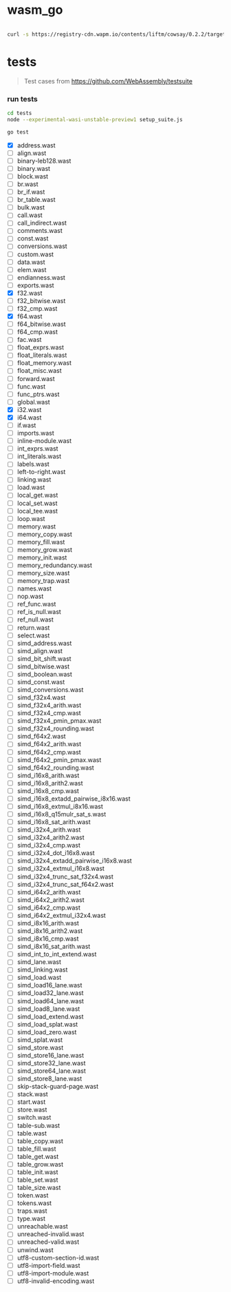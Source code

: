 # wasm_go

```sh

curl -s https://registry-cdn.wapm.io/contents/liftm/cowsay/0.2.2/target/wasm32-wasi/release/cowsay.wasm | wasmgo

```

# tests
> Test cases from https://github.com/WebAssembly/testsuite
### run tests
```sh
cd tests
node --experimental-wasi-unstable-preview1 setup_suite.js

go test
```

- [X] address.wast
- [ ] align.wast
- [ ] binary-leb128.wast
- [ ] binary.wast
- [ ] block.wast
- [ ] br.wast
- [ ] br_if.wast
- [ ] br_table.wast
- [ ] bulk.wast
- [ ] call.wast
- [ ] call_indirect.wast
- [ ] comments.wast
- [ ] const.wast
- [ ] conversions.wast
- [ ] custom.wast
- [ ] data.wast
- [ ] elem.wast
- [ ] endianness.wast
- [ ] exports.wast
- [X] f32.wast
- [ ] f32_bitwise.wast
- [ ] f32_cmp.wast
- [X] f64.wast
- [ ] f64_bitwise.wast
- [ ] f64_cmp.wast
- [ ] fac.wast
- [ ] float_exprs.wast
- [ ] float_literals.wast
- [ ] float_memory.wast
- [ ] float_misc.wast
- [ ] forward.wast
- [ ] func.wast
- [ ] func_ptrs.wast
- [ ] global.wast
- [X] i32.wast
- [X] i64.wast
- [ ] if.wast
- [ ] imports.wast
- [ ] inline-module.wast
- [ ] int_exprs.wast
- [ ] int_literals.wast
- [ ] labels.wast
- [ ] left-to-right.wast
- [ ] linking.wast
- [ ] load.wast
- [ ] local_get.wast
- [ ] local_set.wast
- [ ] local_tee.wast
- [ ] loop.wast
- [ ] memory.wast
- [ ] memory_copy.wast
- [ ] memory_fill.wast
- [ ] memory_grow.wast
- [ ] memory_init.wast
- [ ] memory_redundancy.wast
- [ ] memory_size.wast
- [ ] memory_trap.wast
- [ ] names.wast
- [ ] nop.wast
- [ ] ref_func.wast
- [ ] ref_is_null.wast
- [ ] ref_null.wast
- [ ] return.wast
- [ ] select.wast
- [ ] simd_address.wast
- [ ] simd_align.wast
- [ ] simd_bit_shift.wast
- [ ] simd_bitwise.wast
- [ ] simd_boolean.wast
- [ ] simd_const.wast
- [ ] simd_conversions.wast
- [ ] simd_f32x4.wast
- [ ] simd_f32x4_arith.wast
- [ ] simd_f32x4_cmp.wast
- [ ] simd_f32x4_pmin_pmax.wast
- [ ] simd_f32x4_rounding.wast
- [ ] simd_f64x2.wast
- [ ] simd_f64x2_arith.wast
- [ ] simd_f64x2_cmp.wast
- [ ] simd_f64x2_pmin_pmax.wast
- [ ] simd_f64x2_rounding.wast
- [ ] simd_i16x8_arith.wast
- [ ] simd_i16x8_arith2.wast
- [ ] simd_i16x8_cmp.wast
- [ ] simd_i16x8_extadd_pairwise_i8x16.wast
- [ ] simd_i16x8_extmul_i8x16.wast
- [ ] simd_i16x8_q15mulr_sat_s.wast
- [ ] simd_i16x8_sat_arith.wast
- [ ] simd_i32x4_arith.wast
- [ ] simd_i32x4_arith2.wast
- [ ] simd_i32x4_cmp.wast
- [ ] simd_i32x4_dot_i16x8.wast
- [ ] simd_i32x4_extadd_pairwise_i16x8.wast
- [ ] simd_i32x4_extmul_i16x8.wast
- [ ] simd_i32x4_trunc_sat_f32x4.wast
- [ ] simd_i32x4_trunc_sat_f64x2.wast
- [ ] simd_i64x2_arith.wast
- [ ] simd_i64x2_arith2.wast
- [ ] simd_i64x2_cmp.wast
- [ ] simd_i64x2_extmul_i32x4.wast
- [ ] simd_i8x16_arith.wast
- [ ] simd_i8x16_arith2.wast
- [ ] simd_i8x16_cmp.wast
- [ ] simd_i8x16_sat_arith.wast
- [ ] simd_int_to_int_extend.wast
- [ ] simd_lane.wast
- [ ] simd_linking.wast
- [ ] simd_load.wast
- [ ] simd_load16_lane.wast
- [ ] simd_load32_lane.wast
- [ ] simd_load64_lane.wast
- [ ] simd_load8_lane.wast
- [ ] simd_load_extend.wast
- [ ] simd_load_splat.wast
- [ ] simd_load_zero.wast
- [ ] simd_splat.wast
- [ ] simd_store.wast
- [ ] simd_store16_lane.wast
- [ ] simd_store32_lane.wast
- [ ] simd_store64_lane.wast
- [ ] simd_store8_lane.wast
- [ ] skip-stack-guard-page.wast
- [ ] stack.wast
- [ ] start.wast
- [ ] store.wast
- [ ] switch.wast
- [ ] table-sub.wast
- [ ] table.wast
- [ ] table_copy.wast
- [ ] table_fill.wast
- [ ] table_get.wast
- [ ] table_grow.wast
- [ ] table_init.wast
- [ ] table_set.wast
- [ ] table_size.wast
- [ ] token.wast
- [ ] tokens.wast
- [ ] traps.wast
- [ ] type.wast
- [ ] unreachable.wast
- [ ] unreached-invalid.wast
- [ ] unreached-valid.wast
- [ ] unwind.wast
- [ ] utf8-custom-section-id.wast
- [ ] utf8-import-field.wast
- [ ] utf8-import-module.wast
- [ ] utf8-invalid-encoding.wast